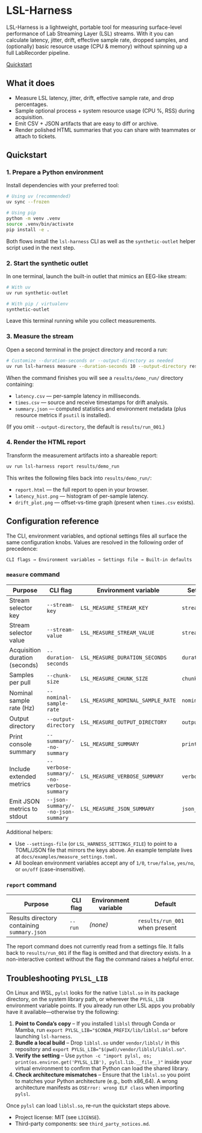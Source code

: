 # LSL-Harness

LSL-Harness is a lightweight, portable tool for measuring surface-level performance of Lab Streaming Layer (LSL) streams. With it you can calculate latency, jitter, drift, effective sample rate, dropped samples, and (optionally) basic resource usage (CPU & memory) without spinning up a full LabRecorder pipeline.

[Quickstart](#quickstart)

## What it does

- Measure LSL latency, jitter, drift, effective sample rate, and drop percentages.
- Sample optional process + system resource usage (CPU %, RSS) during acquisition.
- Emit CSV + JSON artifacts that are easy to diff or archive.
- Render polished HTML summaries that you can share with teammates or attach to tickets.

## Quickstart

### 1. Prepare a Python environment

Install dependencies with your preferred tool:

```bash
# Using uv (recommended)
uv sync --frozen

# Using pip
python -m venv .venv
source .venv/bin/activate
pip install -e .
```

Both flows install the `lsl-harness` CLI as well as the `synthetic-outlet` helper script used in the next step.

### 2. Start the synthetic outlet

In one terminal, launch the built-in outlet that mimics an EEG-like stream:

```bash
# With uv
uv run synthetic-outlet

# With pip / virtualenv
synthetic-outlet
```

Leave this terminal running while you collect measurements.

### 3. Measure the stream

Open a second terminal in the project directory and record a run:

```bash
# Customize --duration-seconds or --output-directory as needed
uv run lsl-harness measure --duration-seconds 10 --output-directory results/demo_run
```

When the command finishes you will see a `results/demo_run/` directory containing:

- `latency.csv` — per-sample latency in milliseconds.
- `times.csv` — source and receive timestamps for drift analysis.
- `summary.json` — computed statistics and environment metadata (plus resource metrics if `psutil` is installed).

(If you omit `--output-directory`, the default is `results/run_001`.)

### 4. Render the HTML report

Transform the measurement artifacts into a shareable report:

```bash
uv run lsl-harness report results/demo_run
```

This writes the following files back into `results/demo_run/`:

- `report.html` — the full report to open in your browser.
- `latency_hist.png` — histogram of per-sample latency.
- `drift_plot.png` — offset-vs-time graph (present when `times.csv` exists).

## Configuration reference

The CLI, environment variables, and optional settings files all surface the same
configuration knobs. Values are resolved in the following order of precedence:

```
CLI flags → Environment variables → Settings file → Built-in defaults
```

### `measure` command

| Purpose | CLI flag | Environment variable | Settings file key | Default |
| --- | --- | --- | --- | --- |
| Stream selector key | `--stream-key` | `LSL_MEASURE_STREAM_KEY` | `stream_key` | `"type"` |
| Stream selector value | `--stream-value` | `LSL_MEASURE_STREAM_VALUE` | `stream_value` | `"EEG"` |
| Acquisition duration (seconds) | `--duration-seconds` | `LSL_MEASURE_DURATION_SECONDS` | `duration_seconds` | `10.0` |
| Samples per pull | `--chunk-size` | `LSL_MEASURE_CHUNK_SIZE` | `chunk_size` | `32` |
| Nominal sample rate (Hz) | `--nominal-sample-rate` | `LSL_MEASURE_NOMINAL_SAMPLE_RATE` | `nominal_sample_rate` | `1000.0` |
| Output directory | `--output-directory` | `LSL_MEASURE_OUTPUT_DIRECTORY` | `output_directory` | `results/run_001` |
| Print console summary | `--summary/--no-summary` | `LSL_MEASURE_SUMMARY` | `print_summary` | `true` |
| Include extended metrics | `--verbose-summary/--no-verbose-summary` | `LSL_MEASURE_VERBOSE_SUMMARY` | `verbose_summary` | `false` |
| Emit JSON metrics to stdout | `--json-summary/--no-json-summary` | `LSL_MEASURE_JSON_SUMMARY` | `json_summary` | `false` |

Additional helpers:

- Use `--settings-file` (or `LSL_HARNESS_SETTINGS_FILE`) to point to a TOML/JSON
  file that mirrors the keys above. An example template lives at
  `docs/examples/measure_settings.toml`.
- All boolean environment variables accept any of `1/0`, `true/false`,
  `yes/no`, or `on/off` (case-insensitive).

### `report` command

| Purpose | CLI flag | Environment variable | Default |
| --- | --- | --- | --- |
| Results directory containing `summary.json` | `--run` | _(none)_ | `results/run_001` when present |

The report command does not currently read from a settings file. It falls back
to `results/run_001` if the flag is omitted and that directory exists. In a
non-interactive context without the flag the command raises a helpful error.

## Troubleshooting `PYLSL_LIB`

On Linux and WSL, `pylsl` looks for the native `liblsl.so` in its package directory, on the system library path, or wherever the `PYLSL_LIB` environment variable points. If you already run other LSL apps you probably have it available—otherwise try the following:

1. **Point to Conda’s copy** – If you installed `liblsl` through Conda or Mamba, run `export PYLSL_LIB="$CONDA_PREFIX/lib/liblsl.so"` before launching `lsl-harness`.
2. **Bundle a local build** – Drop `liblsl.so` under `vendor/liblsl/` in this repository and `export PYLSL_LIB="$(pwd)/vendor/liblsl/liblsl.so"`.
3. **Verify the setting** – Use `python -c "import pylsl, os; print(os.environ.get('PYLSL_LIB'), pylsl.lib.__file__)"` inside your virtual environment to confirm that Python can load the shared library.
4. **Check architecture mismatches** – Ensure that the `liblsl.so` you point to matches your Python architecture (e.g., both x86_64). A wrong architecture manifests as `OSError: wrong ELF class` when importing `pylsl`.

Once `pylsl` can load `liblsl.so`, re-run the quickstart steps above.

- Project license: MIT (see `LICENSE`).
- Third-party components: see `third_party_notices.md`.
